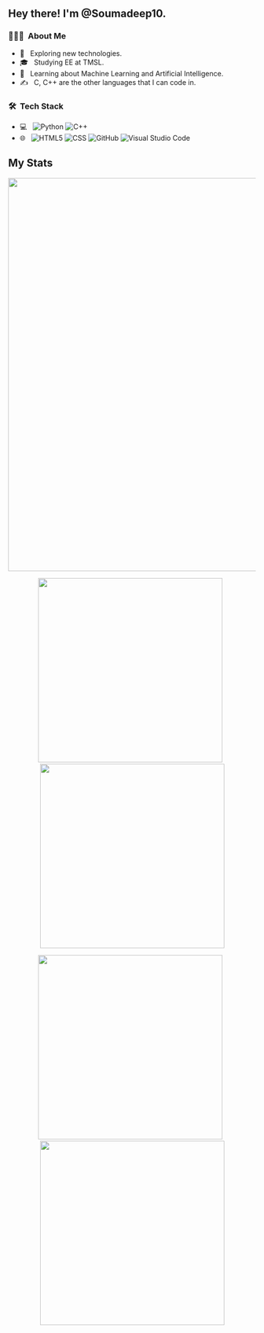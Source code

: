 <h2> Hey there! I'm @Soumadeep10.</h2>

<h3> 👨🏻‍💻 &nbsp;About Me </h3>

- 🤔 &nbsp; Exploring new technologies.
- 🎓 &nbsp; Studying EE at TMSL.
- 🌱 &nbsp; Learning about Machine Learning and Artificial Intelligence.
- ✍️ &nbsp; C, C++ are the other languages that I can code in.

<h3> 🛠 &nbsp;Tech Stack</h3>

- 💻 &nbsp;
  ![Python](https://img.shields.io/badge/-Python-333333?style=flat&logo=python)
  ![C++](https://img.shields.io/badge/-C++-333333?style=flat&logo=C%2B%2B&logoColor=00599C)
- 🌐 &nbsp;
  ![HTML5](https://img.shields.io/badge/-HTML5-333333?style=flat&logo=HTML5)
  ![CSS](https://img.shields.io/badge/-CSS-333333?style=flat&logo=CSS3&logoColor=1572B6)
  ![GitHub](https://img.shields.io/badge/-GitHub-333333?style=flat&logo=github)
  ![Visual Studio Code](https://img.shields.io/badge/-Visual%20Studio%20Code-333333?style=flat&logo=visual-studio-code&logoColor=007ACC)

## My Stats

<div align="center">
          
<img src="http://github-profile-summary-cards.vercel.app/api/cards/profile-details?username=Soumadeep10&theme=radical" width="800"><br>

<img src="http://github-profile-summary-cards.vercel.app/api/cards/repos-per-language?username=Soumadeep10&theme=radical" width="375">&nbsp;&nbsp;<img src="http://github-profile-summary-cards.vercel.app/api/cards/most-commit-language?username=Soumadeep10&theme=radical" width="375"><br>

<img src="http://github-profile-summary-cards.vercel.app/api/cards/stats?username=Soumadeep10&theme=radical" width="375">&nbsp;&nbsp;<img src="http://github-profile-summary-cards.vercel.app/api/cards/productive-time?username=Soumadeep10&theme=radical" width="375">
</div>
